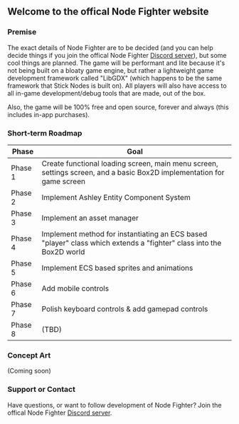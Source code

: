 ## Welcome to the offical Node Fighter website

### Premise

The exact details of Node Fighter are to be decided (and you can help decide things if you join the offical Node Fighter [Discord server](https://discord.gg/ZjpZRmDfBn)), but some cool things are planned. The game will be performant and lite because it's not being built on a bloaty game engine, but rather a lightweight game development framework called "LibGDX" (which happens to be the same framework that Stick Nodes is built on). All players will also have access to all in-game development/debug tools that are made, out of the box.

Also, the game will be 100% free and open source, forever and always (this includes in-app purchases).

### Short-term Roadmap

| Phase   | Goal                                                                                                                  |
|---------|-----------------------------------------------------------------------------------------------------------------------|
| Phase 1 | Create functional loading screen, main menu screen, settings screen, and a basic Box2D implementation for game screen |
| Phase 2 | Implement Ashley Entity Component System                                                                              |
| Phase 3 | Implement an asset manager                                                                                            |
| Phase 4 | Implement method for instantiating an ECS based "player" class which extends a "fighter" class into the Box2D world   |
| Phase 5 | Implement ECS based sprites and animations                                                                            |
| Phase 6 | Add mobile controls                                                                                                   |
| Phase 7 | Polish keyboard controls & add gamepad controls                                                                       |
| Phase 8 | (TBD)                                                                                                                 |

### Concept Art

(Coming soon)

### Support or Contact

Have questions, or want to follow development of Node Fighter? Join the offical Node Fighter [Discord server](https://discord.gg/ZjpZRmDfBn).
